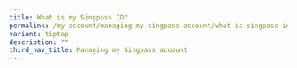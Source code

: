```yaml
---
title: What is my Singpass ID?
permalink: /my-account/managing-my-singpass-account/what-is-singpass-id/
variant: tiptap
description: ""
third_nav_title: Managing my Singpass account
---
```


